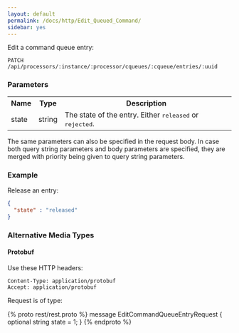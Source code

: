 ```yaml
---
layout: default
permalink: /docs/http/Edit_Queued_Command/
sidebar: yes
---
```


Edit a command queue entry:

    PATCH /api/processors/:instance/:processor/cqueues/:cqueue/entries/:uuid


### Parameters

<table class="inline">
  <tr>
    <th>Name</th>
    <th>Type</th>
    <th>Description</th>
  </tr>
  <tr>
    <td class="code">state</td>
    <td class="code">string</td>
    <td>The state of the entry. Either <tt>released</tt> or <tt>rejected</tt>.</td>
  </tr>
</table>

The same parameters can also be specified in the request body. In case both query string parameters and body parameters are specified, they are merged with priority being given to query string parameters.

### Example

Release an entry:

```json
{
  "state" : "released"
}
```

### Alternative Media Types

#### Protobuf

Use these HTTP headers:

    Content-Type: application/protobuf
    Accept: application/protobuf
    
Request is of type:

{% proto rest/rest.proto %}
message EditCommandQueueEntryRequest {
  optional string state = 1;
}
{% endproto %}
